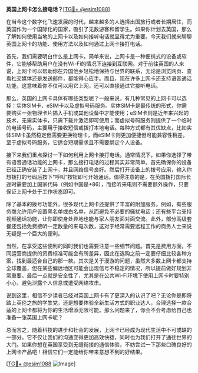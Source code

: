 **英国上网卡怎么接电话？**[[TG💪+ @esim1088](https://t.me/s/esim1088)]

在当今这个数字化飞速发展的时代，越来越多的人选择出国旅行或者长期居住，而英国作为一个国际化的国家，吸引了无数游客和留学生。如果你计划去英国，那么了解如何使用当地的上网卡以及如何接听电话就显得尤为重要。今天我们就来聊聊英国上网卡的功能、使用方法以及如何通过上网卡接打电话。

首先，我们需要明白什么是上网卡。简单来说，上网卡是一种便携式的设备或软件，它能够帮助用户在没有Wi-Fi的情况下连接到互联网。对于前往英国的人来说，上网卡可以帮助你在异国他乡轻松地保持与世界的联系，无论是浏览网页、查看社交媒体还是发送邮件，都能得心应手。而且，现在许多上网卡还支持语音通话功能，这意味着你不仅可以用它上网，还可以直接通过它接听电话。

那么，英国的上网卡具体有哪些类型呢？一般来说，有几种常见的上网卡可以选择：实体SIM卡、eSIM卡以及虚拟号码服务。实体SIM卡是最传统的形式，你需要购买一张物理卡片插入手机或其他设备中才能使用；eSIM卡则是近年来兴起的技术，无需实体卡，只需下载并激活即可使用；而虚拟号码服务则提供了一个临时的电话号码，主要用于接收短信或拨打本地电话。每种方式都有其优缺点，比如实体SIM卡虽然稳定但需要更换物理卡，而eSIM卡则更加便捷但可能兼容性稍差。至于虚拟号码服务，它适合短期需求且不需要绑定个人设备。

接下来我们重点探讨一下如何利用上网卡接打电话。通常情况下，如果你选择了带有语音通话功能的上网卡，那么接打电话的过程其实非常简单。首先确保你的设备已经正确安装了上网卡，并且网络信号良好。然后打开设备上的拨号应用，输入你想拨打的号码后按下“呼叫”按钮即可开始通话。值得注意的是，在英国拨打国际长途时需要加上国家代码（例如中国是+86），而接听来电则不需要额外操作，只要保证上网卡处于工作状态即可。

除了基本的拨号功能外，很多现代上网卡还提供了丰富的附加服务。例如，有些服务商允许用户设置黑名单或白名单，从而避免不必要的骚扰电话；还有些平台支持视频通话功能，让你即使身处异地也能与家人朋友面对面交流。此外，部分高级套餐还包括免费接听一定数量的来电次数，这对于经常需要远程工作的商务人士来说无疑是一个巨大的便利。

当然，在享受这些便利的同时我们也需要注意一些细节问题。首先是费用方面，不同运营商提供的资费标准可能会有所差异，因此在选购之前一定要仔细比较各种方案，找到最适合自己的那一款。其次是关于漫游的问题，虽然大多数上网卡都支持全球覆盖，但在某些偏远地区可能会出现信号不稳定的情况，所以提前做好规划非常重要。最后一点就是安全性了，尤其是在公共Wi-Fi环境下使用上网卡时要特别小心，避免泄露个人信息或遭受网络攻击。

说到这里，相信不少读者已经对英国上网卡有了更深入的认识了吧？无论你是即将踏上英伦之旅的学生党，还是想要体验全新生活方式的职业达人，合理选择一款合适的上网卡都将为你的生活增添无限可能。那么问题来了，你会不会考虑给自己也准备一张英国上网卡呢？

总而言之，随着科技的进步和社会的发展，上网卡已经成为现代生活中不可或缺的一部分。它不仅让我们的沟通变得更加高效快捷，同时也为我们打开了通往世界的大门。如果你想在英国享受到无缝衔接的通信体验，不妨尝试一下那些口碑良好的上网卡产品吧！相信它们一定能给你带来意想不到的好结果。

[[TG💪+ @esim1088](https://t.me/s/esim1088) ![Image](https://i.postimg.cc/4NQfJmqS/Snipaste-2025-05-13-00-14-12.png)]